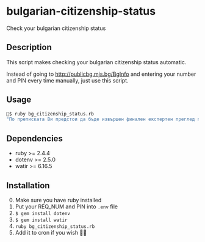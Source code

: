 # bulgarian-citizenship-status
Check your bulgarian citizenship status

## Description
This script makes checking your bulgarian citizenship status automatic.

Instead of going to http://publicbg.mjs.bg/BgInfo and entering your number and PIN every time manually, just use this script.

## Usage

```sh
🐷$ ruby bg_citizenship_status.rb
"По преписката Ви предстои да бъде извършен финален експертен преглед преди да бъде разгледана от Съвета по гражданство."
```

## Dependencies
- ruby >= 2.4.4
- dotenv >= 2.5.0
- watir >= 6.16.5

## Installation
0. Make sure you have ruby installed
1. Put your REQ_NUM and PIN into `.env` file
2. `$ gem install dotenv`
3. `$ gem install watir`
4. `ruby bg_citizenship_status.rb`
5. Add it to cron if you wish 🚜🌾
